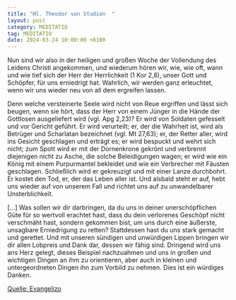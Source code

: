 ```yaml
---
title: "Hl. Theodor von Studion  "
layout: post
category: MEDITATIO
tag: MEDITATIO
date: 2024-03-24 10:00:00 +0100
---
```

Nun sind wir also in der heiligen und großen Woche der Vollendung des Leidens Christi angekommen, und wiederum hören wir, wie, wie oft, wann und wie tief sich der Herr der Herrlichkeit (1 Kor 2,8), unser Gott und Schöpfer, für uns erniedrigt hat. Wahrlich, wir werden ganz erleuchtet, wenn wir uns wieder neu von all dem ergreifen lassen.<!--more-->
 
Denn welche versteinerte Seele wird nicht von Reue ergriffen und lässt sich beugen, wenn sie hört, dass der Herr von einem Jünger in die Hände der Gottlosen ausgeliefert wird (vgl. Apg 2,23)? Er wird von Soldaten gefesselt und vor Gericht geführt. Er wird verurteilt; er, der die Wahrheit ist, wird als Betrüger und Scharlatan bezeichnet (vgl. Mt 27,63); er, der Retter aller, wird ins Gesicht geschlagen und erträgt es; er wird bespuckt und wehrt sich nicht; zum Spott wird er mit der Dornenkrone gekrönt und verbrennt diejenigen nicht zu Asche, die solche Beleidigungen wagen; er wird wie ein König mit einem Purpurmantel bekleidet und wie ein Verbrecher mit Fäusten geschlagen. Schließlich wird er gekreuzigt und mit einer Lanze durchbohrt. Er kostet den Tod, er, der das Leben aller ist. Und alsbald steht er auf, hebt uns wieder auf von unserem Fall und richtet uns auf zu unwandelbarer Unsterblichkeit.
 
[…] Was sollen wir dir darbringen, da du uns in deiner unerschöpflichen Güte für so wertvoll erachtet hast, dass du dein verlorenes Geschöpf nicht verschmäht hast, sondern gekommen bist, um uns durch eine äußerste, unsagbare Erniedrigung zu retten? Stattdessen hast du uns stark gemacht und gerettet. Und mit unseren sündigen und unwürdigen Lippen bringen wir dir allen Lobpreis und Dank dar, dessen wir fähig sind. Dringend wird uns ans Herz gelegt, dieses Beispiel nachzuahmen und uns in großen und wichtigen Dingen an ihm zu orientieren, aber auch in kleinen und untergeordneten Dingen ihn zum Vorbild zu nehmen. Dies ist ein würdiges Danken.

[Quelle: Evangelizo](https://evangeliumtagfuertag.org/DE/gospel)